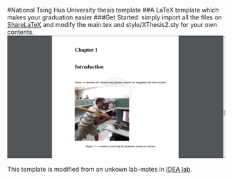 #National Tsing Hua University thesis template
##A LaTeX template which makes your graduation easier
###Get Started: simply import all the files on [ShareLaTeX](https://www.sharelatex.com/) and modify the main.tex and style/XThesis2.sty for your own contents.
![image](/screen_shot.png)

This template is modified from an unkown lab-mates in [IDEA lab](https://idea.cs.nthu.edu.tw/).

